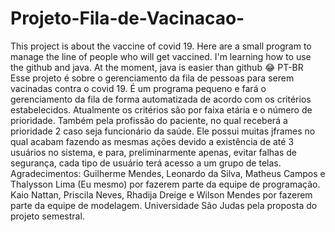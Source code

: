 # Projeto-Fila-de-Vacinacao-
This project is about the vaccine of covid 19. Here are a small program to manage the line of people who will get vaccined.
I'm learning how to use the github and java. At the moment, java is easier than github 😂
PT-BR
Esse projeto é sobre o gerenciamento da fila de pessoas para serem vacinadas contra o covid 19. É um programa pequeno e fará o gerenciamento da fila de forma automatizada
de acordo com os critérios estabelecidos. Atualmente os critérios são por faixa etária e o número de prioridade. Também pela profissão do paciente, no qual receberá a prioridade 2
caso seja funcionário da saúde.
Ele possui muitas jframes no qual acabam fazendo as mesmas ações devido a existência de até 3 usuários no sistema, e para, preliminarmente apenas, evitar falhas de segurança, 
cada tipo de usuário terá acesso a um grupo de telas.
Agradecimentos: 
Guilherme Mendes, Leonardo da Silva, Matheus Campos e Thalysson Lima (Eu mesmo) por fazerem parte da equipe de programação. 
Kaio Nattan, Priscila Neves, Rhadija Dreige e Wilson Mendes por fazerem parte da equipe de modelagem.
Universidade São Judas pela proposta do projeto semestral.

